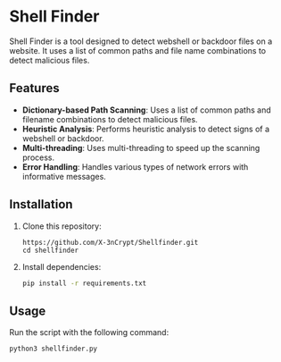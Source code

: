 # Shell Finder

Shell Finder is a tool designed to detect webshell or backdoor files on a website. It uses a list of common paths and file name combinations to detect malicious files.

## Features

- **Dictionary-based Path Scanning**: Uses a list of common paths and filename combinations to detect malicious files.
- **Heuristic Analysis**: Performs heuristic analysis to detect signs of a webshell or backdoor.
- **Multi-threading**: Uses multi-threading to speed up the scanning process.
- **Error Handling**: Handles various types of network errors with informative messages.

## Installation

1. Clone this repository:
    ```
    https://github.com/X-3nCrypt/Shellfinder.git
    cd shellfinder
    ```

2. Install dependencies:
    ```bash
    pip install -r requirements.txt
    ```

## Usage

Run the script with the following command:
```bash
python3 shellfinder.py
